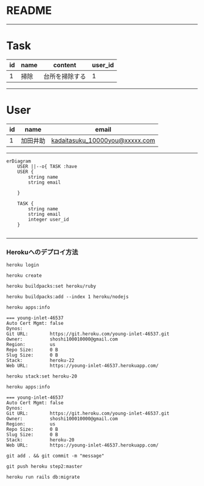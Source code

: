 # README



***
# Task

| id | name | content | user_id |
| ---- | ---- | ---- | ---- |
| 1 | 掃除 | 台所を掃除する |1|

***
# User

| id | name | email |
| ---- | ---- | ---- |
| 1 | 加田井助 | kadaitasuku_10000you@xxxxx.com |

***
```mermaid
erDiagram
    USER ||--o{ TASK :have
    USER {
        string name
        string email
       
    }
    
    TASK {
        string name
        string email
        integer user_id
    }
   
```



***

### Herokuへのデプロイ方法

```terminal
heroku login
```

```terminal
heroku create
```

```terminal
heroku buildpacks:set heroku/ruby
```

```terminal
heroku buildpacks:add --index 1 heroku/nodejs
```

```terminal
heroku apps:info
```

```terminal
=== young-inlet-46537
Auto Cert Mgmt: false
Dynos:
Git URL:        https://git.heroku.com/young-inlet-46537.git
Owner:          shoshi100010000@gmail.com
Region:         us
Repo Size:      0 B
Slug Size:      0 B
Stack:          heroku-22
Web URL:        https://young-inlet-46537.herokuapp.com/
```

```terminal
heroku stack:set heroku-20
```

```terminal
heroku apps:info
```

```terminal
=== young-inlet-46537
Auto Cert Mgmt: false
Dynos:
Git URL:        https://git.heroku.com/young-inlet-46537.git
Owner:          shoshi100010000@gmail.com
Region:         us
Repo Size:      0 B
Slug Size:      0 B
Stack:          heroku-20
Web URL:        https://young-inlet-46537.herokuapp.com/
```

```terminal
git add . && git commit -m "message"
```

```terminal
git push heroku step2:master
```

```terminal
heroku run rails db:migrate
```

